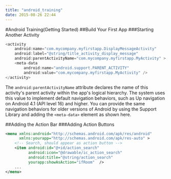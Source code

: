 ```yaml
---
title: "android_training"
date: 2015-08-26 22:44
---
```

#Android Training(Getting Started)
##Build Your First App
###Starting Another Activity

```java
<activity
    android:name="com.mycompany.myfirstapp.DisplayMessageActivity"
    android:label="@string/title_activity_display_message"
    android:parentActivityName="com.mycompany.myfirstapp.MyActivity" >
    <meta-data
        android:name="android.support.PARENT_ACTIVITY"
        android:value="com.mycompany.myfirstapp.MyActivity" />
</activity>
```

The ``android:parentActivityName`` attribute declares the name of this activity's parent activity within the app's logical hierarchy. The system uses this value to implement default navigation behaviors, such as Up navigation on Android 4.1 (API level 16) and higher. You can provide the same navigation behaviors for older versions of Android by using the Support Library and adding the ``<meta-data>`` element as shown here.

##Adding the Action Bar
###Adding Action Buttons

```xml
<menu xmlns:android="http://schemas.android.com/apk/res/android"
      xmlns:yourapp="http://schemas.android.com/apk/res-auto" >
    <!-- Search, should appear as action button -->
    <item android:id="@+id/action_search"
          android:icon="@drawable/ic_action_search"
          android:title="@string/action_search"
          yourapp:showAsAction="ifRoom"  />
    ...
</menu>
```

